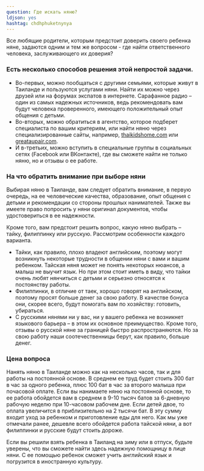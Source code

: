 ```yaml
---
question: Где искать няню?
ldjson: yes
hashtag: chdhphuketnynya
---
```



Все любящие родители, которым предстоит доверить своего ребенка няне, задаются одним и тем же вопросом - где найти ответственного человека, заслуживающего их доверия? 

### Есть несколько способов решения этой непростой задачи.

* Во-первых, можно пообщаться с другими семьями, которые живут в Таиланде и пользуются услугами няни. Найти их можно через друзей или на форумах экспатов в интернете. Сарафанное радио – один из самых надежных источников, ведь рекомендовать вам будут человека проверенного, имеющего положительный опыт общения с детьми.
* Во-вторых, можно обратиться в агентство, которое подберет специалиста по вашим критериям, или найти няню через специализированные сайты, например, [thaikidshome.com](https://www.thaikidshome.com/) или [greataupair.com](https://www.greataupair.com/).
* И в-третьих, можно вступить в специальные группы в социальных сетях (Facebook или ВКонтакте), где вы сможете найти не только няню, но и отзывы о ее работе.

### На что обратить внимание при выборе няни

Выбирая няню в Таиланде, вам следует обратить внимание, в первую очередь, на ее человеческие качества, образование, опыт общения с детьми и рекомендации со стороны прошлых нанимателей. Также вы имеете право попросить у няни оригинал документов, чтобы удостовериться в ее надежности. 

Кроме того, вам предстоит решить вопрос, какую няню выбрать – тайку, филиппинку или русскую. Рассмотрим особенности каждого варианта.
* Тайки, как правило, плохо владеют английским, поэтому могут возникнуть некоторые трудности в общении няни с вами и вашим ребенком. Тайская няня может не понять некоторых нюансов, а малыш не выучит язык. Но при этом стоит иметь в виду, что тайки очень любят нянчиться с детьми и серьезно относятся к постоянству работы. 
* Филиппинки, в отличие от таек, хорошо говорят на английском, поэтому просят больше денег за свою работу. В качестве бонуса они, скорее всего, будут помогать вам по хозяйству: готовить, убираться. 
* С русскими нянями ни у вас, ни у вашего ребенка не возникнет языкового барьера – в этом их основное преимущество. Кроме того, отзывы о русской няне за границей быстро распространяются. Но за свою работу наши соотечественницы берут, как правило, больше денег.

### Цена вопроса

Нанять няню в Таиланде можно как на несколько часов, так и для работы на постоянной основе. В среднем ее труд будет стоить 300 бат в час за одного ребенка, плюс 100 бат в час за второго малыша при почасовой оплате. Если вы нанимаете няню на постоянной основе, то ее работа обойдется вам в среднем в 9-10 тысяч батов за 6-дневную рабочую неделю при 10-часовом рабочем дне. Если детей двое, то оплата увеличится в приблизительно на 2 тысячи бат. В эту сумму входит уход за ребенком и приготовление еды для него. Как мы уже отмечали ранее, дешевле всего обойдется работа тайской няни, а вот филиппинки и русские будут стоить дороже. 

Если вы решили взять ребенка в Таиланд на зиму или в отпуск, будьте уверены, что вы сможете найти здесь надежную помощницу в лице няни. С ее помощью ребенок сможет учить английский язык и погрузится в иностранную культуру.

